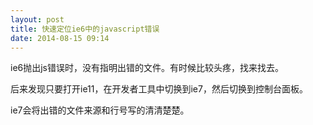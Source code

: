 ```yaml
---
layout: post
title: 快速定位ie6中的javascript错误
date: 2014-08-15 09:14
---
```





ie6抛出js错误时，没有指明出错的文件。有时候比较头疼，找来找去。

后来发现只要打开ie11，在开发者工具中切换到ie7，然后切换到控制台面板。

ie7会将出错的文件来源和行号写的清清楚楚。

